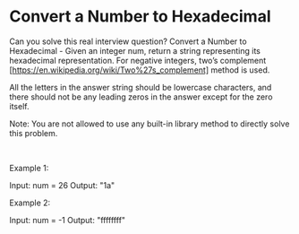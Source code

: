 # Convert a Number to Hexadecimal

Can you solve this real interview question? Convert a Number to Hexadecimal - Given an integer num, return a string representing its hexadecimal representation. For negative integers, two’s complement [https://en.wikipedia.org/wiki/Two%27s_complement] method is used.

All the letters in the answer string should be lowercase characters, and there should not be any leading zeros in the answer except for the zero itself.

Note: You are not allowed to use any built-in library method to directly solve this problem.

 

Example 1:

Input: num = 26
Output: "1a"


Example 2:

Input: num = -1
Output: "ffffffff"